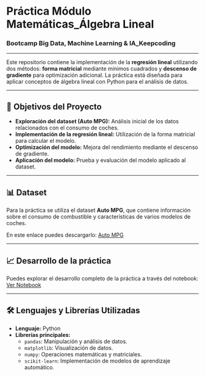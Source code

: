 # Práctica Módulo Matemáticas_Álgebra Lineal
### Bootcamp Big Data, Machine Learning & IA_Keepcoding
___

Este repositorio contiene la implementación de la **regresión lineal** utilizando dos métodos: **forma matricial** mediante mínimos cuadrados y **descenso de gradiente** para optimización adicional. La práctica está diseñada para aplicar conceptos de álgebra lineal con Python para el análisis de datos.

---

## 🎯 Objetivos del Proyecto
- **Exploración del dataset (Auto MPG):** Análisis inicial de los datos relacionados con el consumo de coches.
- **Implementación de la regresión lineal:** Utilización de la forma matricial para calcular el modelo.
- **Optimización del modelo:** Mejora del rendimiento mediante el descenso de gradiente.
- **Aplicación del modelo:** Prueba y evaluación del modelo aplicado al dataset.

---

## 📊 Dataset
Para la práctica se utiliza el dataset **Auto MPG**, que contiene información sobre el consumo de combustible y características de varios modelos de coches.  

En este enlace puedes descargarlo: [Auto MPG](https://archive.ics.uci.edu/dataset/9/auto+mpg)  

---

## 📈 Desarrollo de la práctica
Puedes explorar el desarrollo completo de la práctica a través del notebook:  
[Ver Notebook](https://github.com/Leticia2512/Practica-Modulo-Matematicas_Algebra-Lineal-Bootcamp-BD15/blob/main/Pra%CC%81ctica%20Mo%CC%81dulo%20Matema%CC%81ticas101_A%CC%81lgebra%20Lineal.ipynb)  

---

## 🛠️ Lenguajes y Librerías Utilizadas
- **Lenguaje:** Python  
- **Librerías principales:**  
  - `pandas`: Manipulación y análisis de datos.  
  - `matplotlib`: Visualización de datos.  
  - `numpy`: Operaciones matemáticas y matriciales.  
  - `scikit-learn`: Implementación de modelos de aprendizaje automático.  
